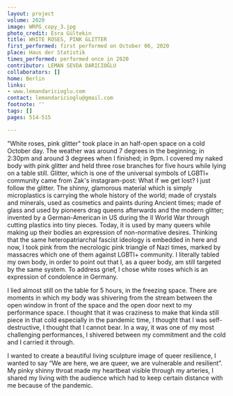 ```yaml
---
layout: project
volume: 2020
image: WRPG_copy_3.jpg
photo_credit: Esra Gültekin
title: WHITE ROSES, PINK GLITTER
first_performed: first performed on October 06, 2020
place: Haus der Statistik
times_performed: performed once in 2020
contributor: LEMAN SEVDA DARICIOĞLU
collaborators: []
home: Berlin
links:
- www.lemandaricioglu.com
contact: lemandaricioglu@gmail.com
footnote: ''
tags: []
pages: 514-515

---
```


"White roses, pink glitter" took place in an half-open space on a cold October day. The weather was around 7 degrees in the beginning; in 2:30pm and around 3 degrees when I finished; in 9pm. I covered my naked body with pink glitter and held three rose branches for five hours while lying on a table still. Glitter, which is one of the universal symbols of LGBTI+ community came from Zak's instagram-post: What if we get lost? I just follow the glitter. The shinny, glamorous material which is simply microplastics is carrying the whole history of the world; made of crystals and minerals, used as cosmetics and paints during Ancient times; made of glass and used by pioneers drag queens afterwards and the modern glitter; invented by a German-American in US during the II World War through cutting plastics into tiny pieces. Today, it is used by many queers while making up their bodies an expression of non-normative desires. Thinking that the same heteropatriarchal fascist ideology is embedded in here and now, I took pink from the necrologic pink triangle of Nazi times, marked by massacres which one of them against LGBTI+ community. I literally tabled my own body, in order to point out that I, as a queer body, am still targeted by the same system. To address grief, I chose white roses which is an expression of condolence in Germany. 

I lied almost still on the table for 5 hours, in the freezing space. There are moments in which my body was shivering from the stream between the open window in front of the space and the open door next to my performance space. I thought that it was craziness to make that kinda still piece in that cold especially in the pandemic time, I thought that I was self-destructive, I thought that I cannot bear. In a way, it was one of my most challenging performances, I shivered between my commitment and the cold and I carried it through. 

I wanted to create a beautiful living sculpture image of queer resilience, I wanted to say “We are here, we are queer, we are vulnerable and resilient”. My pinky shinny throat made my heartbeat visible through my arteries, I shared my living with the audience which had to keep certain distance with me because of the pandemic.
